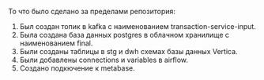 То что было сделано за пределами репозитория:	
1. Был создан топик в kafka с наименованием transaction-service-input.
2. Была создана база данных postgres в облачном хранилище с наименованием final.
3. Были созданы таблицы в stg и dwh схемах базы данных Vertica. 
4. Были добавлены connections и variables в airflow.
5. Создано подкючение к metabase.